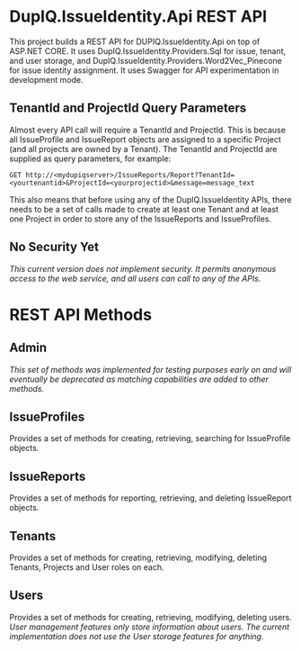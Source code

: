 DupIQ.IssueIdentity.Api REST API
================================
This project builds a REST API for DUPIQ.IssueIdentity.Api on top of 
ASP.NET CORE. It uses DupIQ.IssueIdentity.Providers.Sql for issue, tenant, and user
storage, and DupIQ.IssueIdentity.Providers.Word2Vec_Pinecone for
issue identity assignment. It uses Swagger for API experimentation in development
mode.

TenantId and ProjectId Query Parameters
-------------------------------
Almost every API call will require a TenantId and ProjectId. This is because
all IssueProfile and IssueReport objects are assigned to a specific Project (and all
projects are owned by a Tenant). The TenantId and ProjectId are supplied as query parameters, for example:
```
GET http://<mydupiqserver>/IssueReports/Report?TenantId=<yourtenantid>&ProjectId=<yourprojectid>&message=message_text
```

This also means that before using any of the DupIQ.IssueIdentity APIs, there needs
to be a set of calls made to create at least one Tenant and at least one Project in
order to store any of the IssueReports and IssueProfiles.

No Security Yet
--------------------------------
_This current version does not implement security. It permits anonymous access
to the web service, and all users can call to any of the APIs._

REST API Methods
================================

Admin
--------------------------------
_This set of methods was implemented for testing purposes early on
and will eventually be deprecated as matching capabilities are added
to other methods._

IssueProfiles
--------------------------------
Provides a set of methods for creating, retrieving, searching for
IssueProfile objects.

IssueReports
--------------------------------
Provides a set of methods for reporting, retrieving, and deleting IssueReport objects.

Tenants
--------------------------------
Provides a set of methods for creating, retrieving, modifying, deleting Tenants, Projects and
User roles on each.

Users
--------------------------------
Provides a set of methods for creating, retrieving, modifying, deleting users.
_User management features only store information about users. The current implementation
does not use the User storage features for anything._
